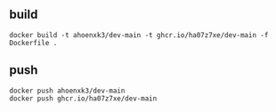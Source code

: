 ## build
```
docker build -t ahoenxk3/dev-main -t ghcr.io/ha07z7xe/dev-main -f Dockerfile .
```

## push
```
docker push ahoenxk3/dev-main
docker push ghcr.io/ha07z7xe/dev-main
```
